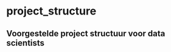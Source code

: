 # project_structure

Voorgestelde project structuur voor data scientists
---------------------------------------------------
